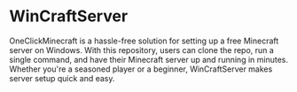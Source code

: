 # WinCraftServer
OneClickMinecraft is a hassle-free solution for setting up a free Minecraft server on Windows. With this repository, users can clone the repo, run a single command, and have their Minecraft server up and running in minutes. Whether you're a seasoned player or a beginner, WinCraftServer makes server setup quick and easy.

